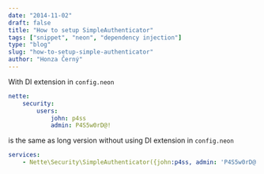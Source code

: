 ```yaml
---
date: "2014-11-02"
draft: false
title: "How to setup SimpleAuthenticator"
tags: ["snippet", "neon", "dependency injection"]
type: "blog"
slug: "how-to-setup-simple-authenticator"
author: "Honza Černý"
---
```


With DI extension in `config.neon`

```yaml
nette:
    security:
        users:
            john: p4ss
            admin: P4S5w0rD@!
```

is the same as long version without using DI extension in `config.neon`

```yaml
services:
    - Nette\Security\SimpleAuthenticator({john:p4ss, admin: 'P4S5w0rD@!'})
```
